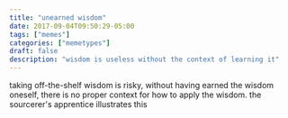 ```yaml
---
title: "unearned wisdom"
date: 2017-09-04T09:50:29-05:00
tags: ["memes"]
categories: ["memetypes"]
draft: false
description: "wisdom is useless without the context of learning it"
---
```


<p>taking off-the-shelf wisdom is risky, without having earned the wisdom oneself, there is no proper context for how to apply the wisdom. the sourcerer's apprentice illustrates this</p>